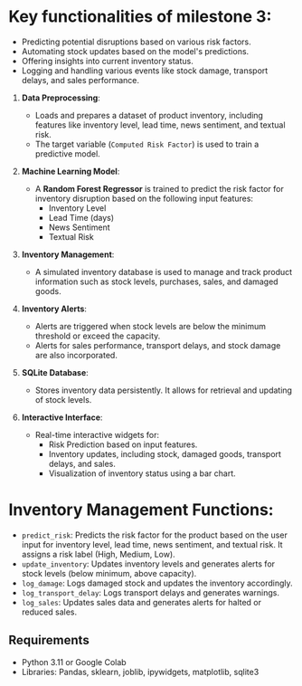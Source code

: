 # Key functionalities of milestone 3:
- Predicting potential disruptions based on various risk factors.
- Automating stock updates based on the model's predictions.
- Offering insights into current inventory status.
- Logging and handling various events like stock damage, transport delays, and sales performance.

1. **Data Preprocessing**: 
   - Loads and prepares a dataset of product inventory, including features like inventory level, lead time, news sentiment, and textual risk.
   - The target variable (`Computed Risk Factor`) is used to train a predictive model.

2. **Machine Learning Model**: 
   - A **Random Forest Regressor** is trained to predict the risk factor for inventory disruption based on the following input features:
     - Inventory Level
     - Lead Time (days)
     - News Sentiment
     - Textual Risk

3. **Inventory Management**: 
   - A simulated inventory database is used to manage and track product information such as stock levels, purchases, sales, and damaged goods.

4. **Inventory Alerts**: 
   - Alerts are triggered when stock levels are below the minimum threshold or exceed the capacity.
   - Alerts for sales performance, transport delays, and stock damage are also incorporated.

5. **SQLite Database**: 
   - Stores inventory data persistently. It allows for retrieval and updating of stock levels.

6. **Interactive Interface**:
   - Real-time interactive widgets for:
     - Risk Prediction based on input features.
     - Inventory updates, including stock, damaged goods, transport delays, and sales.
     - Visualization of inventory status using a bar chart.

# Inventory Management Functions:

- `predict_risk`: Predicts the risk factor for the product based on the user input for inventory level, lead time, news sentiment, and textual risk. It assigns a risk label (High, Medium, Low).
- `update_inventory`: Updates inventory levels and generates alerts for stock levels (below minimum, above capacity).
- `log_damage`: Logs damaged stock and updates the inventory accordingly.
- `log_transport_delay`: Logs transport delays and generates warnings.
- `log_sales`: Updates sales data and generates alerts for halted or reduced sales.

## Requirements
- Python 3.11 or Google Colab
- Libraries: Pandas, sklearn, joblib, ipywidgets, matplotlib, sqlite3
  
